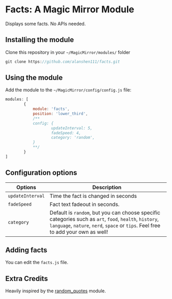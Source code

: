# Facts: A Magic Mirror Module

Displays some facts. No APIs needed. 

## Installing the module
Clone this repository in your `~/MagicMirror/modules/` folder
````javascript
git clone https://github.com/alanshen111/facts.git
````

## Using the module
Add the module to the `~/MagicMirror/config/config.js` file:
````javascript
modules: [
		{
			module: 'facts',
			position: 'lower_third',
			/**
			config: {
					updateInterval: 5,	
					fadeSpeed: 4,			
					category: 'random',	
			}
			**/
		}
]
````

## Configuration options

<table>
	<thead>
		<tr>
			<th>Options</th>
			<th>Description</th>
		</tr>
	</thead>
	<tbody>
		<tr>
			<td><code>updateInterval</code></td>
			<td>Time the fact is changed in seconds</td>
		</tr>
		<tr>
			<td><code>fadeSpeed</code></td>
			<td>Fact text fadeout in seconds.</td>
		</tr>
		<tr>
			<td><code>category</code></td>
			<td>Default is <code>random</code>, but you can choose specific categories such as <code>art</code>, <code>food</code>, <code>health</code>, <code>history</code>, <code>language</code>, <code>nature</code>, <code>nerd</code>, <code>space</code> or <code>tips</code>. Feel free to add your own as well! </td>
		</tr>
	</tbody>
</table>

## Adding facts
You can edit the `facts.js` file.

## Extra Credits
Heavily inspired by the [random_quotes](https://github.com/KirAsh4/random_quotes) module.

